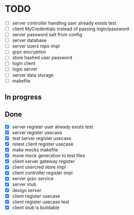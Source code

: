# TODO

- [ ] server controller handling user already exists test
- [ ] client MyCredentials instead of passing login/password
- [ ] server password salt from config
- [ ] server database
- [ ] server users repo impl
- [ ] grpc encryption
- [ ] store hashed user password
- [ ] login client
- [ ] login server
- [ ] server data storage
- [ ] makefile

## In progress

## Done

- [X] server register user already exists test
- [X] server register usecase
- [X] test server register usecase
- [X] retest client register usecase
- [X] make mocks makefile
- [X] move mock generation to test files
- [X] client server gateway register
- [X] client usercred store impl
- [X] client controller register impl
- [X] server grpc service
- [X] server stub
- [X] design server
- [X] client register usecase
- [X] client register usecase test
- [X] client stub is buildable
